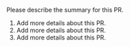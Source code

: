 Please describe the summary for this PR.

1. Add more details about this PR.
1. Add more details about this PR.
1. Add more details about this PR.
